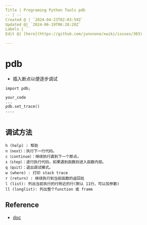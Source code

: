 ```yaml
---
Title | Programing Python Tools pdb
-- | --
Created @ | `2024-04-23T02:03:59Z`
Updated @| `2024-06-19T06:28:20Z`
Labels | ``
Edit @| [here](https://github.com/junxnone/xwiki/issues/303)

---
```

# pdb
- 插入断点以便逐步调试


```
import pdb; 

your_code
...
pdb.set_trace()
....


```

## 调试方法

```
h (help) : 帮助
n（next）：执行下一行代码。
c（continue）：继续执行直到下一个断点。
s（step）：逐行执行代码，如果遇到函数则进入函数内部。
q（quit）：退出调试模式。
w (where) : 打印 stack trace
r (return) : 继续执行到当前函数的返回处
l (list): 列出当前执行的行附近的行(默认 11行，可以加参数)
ll (longlist): 列出整个function 或 frame

```


## Reference
- [doc](https://docs.python.org/3/library/pdb.html)
